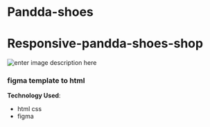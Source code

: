 # Pandda-shoes
 
 # Responsive-pandda-shoes-shop
![enter image description here](https://i.ibb.co/W2mGXD2/screencapture-omar4321-github-io-Pandda-shop-index-html-2021-12-08-22-04-21.png)

###  figma template to html


**Technology Used**: 

 - html css 
 -  figma
 
